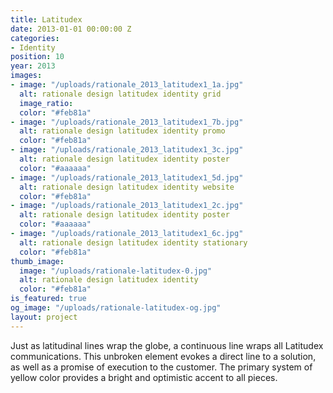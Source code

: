 ```yaml
---
title: Latitudex
date: 2013-01-01 00:00:00 Z
categories:
- Identity
position: 10
year: 2013
images:
- image: "/uploads/rationale_2013_latitudex1_1a.jpg"
  alt: rationale design latitudex identity grid
  image_ratio: 
  color: "#feb81a"
- image: "/uploads/rationale_2013_latitudex1_7b.jpg"
  alt: rationale design latitudex identity promo
  color: "#feb81a"
- image: "/uploads/rationale_2013_latitudex1_3c.jpg"
  alt: rationale design latitudex identity poster
  color: "#aaaaaa"
- image: "/uploads/rationale_2013_latitudex1_5d.jpg"
  alt: rationale design latitudex identity website
  color: "#feb81a"
- image: "/uploads/rationale_2013_latitudex1_2c.jpg"
  alt: rationale design latitudex identity poster
  color: "#aaaaaa"
- image: "/uploads/rationale_2013_latitudex1_6c.jpg"
  alt: rationale design latitudex identity stationary
  color: "#feb81a"
thumb_image:
  image: "/uploads/rationale-latitudex-0.jpg"
  alt: rationale design latitudex identity
  color: "#feb81a"
is_featured: true
og_image: "/uploads/rationale-latitudex-og.jpg"
layout: project
---
```


Just as latitudinal lines wrap the globe, a continuous line wraps all Latitudex communications. This unbroken element evokes a direct line to a solution, as well as a promise of execution to the customer. The primary system of yellow color provides a bright and optimistic accent to all pieces.
